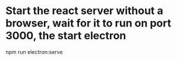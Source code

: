 # Start the react server without a browser, wait for it to run on port 3000, the start electron 
  npm run electron:serve
